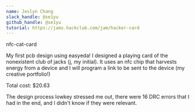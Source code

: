 ```yaml
---
name: Jeslyn Chang
slack_handle: @se1yu
github_handle: @se1yu
tutorial: https://jams.hackclub.com/jam/hacker-card
---
```


nfc-cat-card

My first pcb design using easyeda! I designed a playing card of the nonexistent club of jacks (j, my initial). It uses an nfc chip that harvests energy from a device and I will program a link to be 
sent to the device (my creative portfolio!)

Total cost: $20.63

The design process lowkey stressed me out, there were 16 DRC errors that I had in the end, and I didn't know if they were relevant. 
